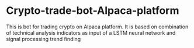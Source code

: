 # Crypto-trade-bot-Alpaca-platform
This is bot for trading crypto on Alpaca platform. It is based on combination of technical analysis indicators as input of a LSTM neural network and signal processing  trend finding
